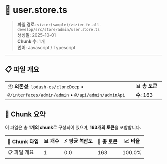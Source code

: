 # 📄 user.store.ts

> **파일 경로**: `vizier(sample)/vizier-fe-all-develop/src/store/admin/user.store.ts`  
> **생성일**: 2025-10-01  
> **Chunk 수**: 1개  
> **언어**: Javascript / Typescript
---


## 📋 파일 개요

| | |
|--|--|
| 📦 **의존성**: `lodash-es/cloneDeep` • `@/interfaces/admin/admin` • `@/api/admin/adminApi` | 📊 **총 토큰 수**: 163 |






## 🧩 Chunk 요약

이 파일은 총 **1개의 chunk**로 구성되어 있으며, **163개의 토큰**을 포함합니다.

| 🧩 Chunk 타입 | 📊 개수 | ⚡ 평균 복잡도 | 📝 총 토큰 | 📈 비율 |
|---------------|--------|-------------|----------|--------|
| 📋 파일 개요 | 1 | 0.0 | 163 | 100.0% |


